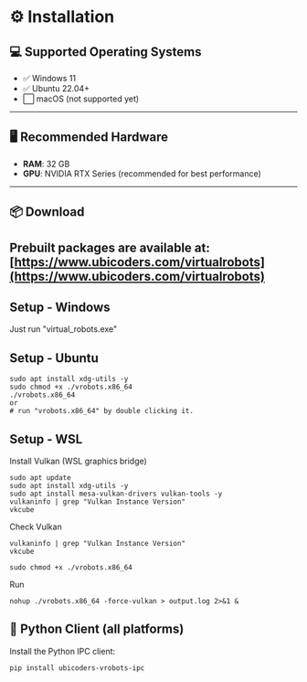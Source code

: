 # ⚙️ Installation

## 💻 Supported Operating Systems
- ✅ Windows 11  
- ✅ Ubuntu 22.04+  
- ⬜ macOS (not supported yet)

---

## 🖥️ Recommended Hardware
- **RAM**: 32 GB  
- **GPU**: NVIDIA RTX Series (recommended for best performance)

---

## 📦 Download
Prebuilt packages are available at: [https://www.ubicoders.com/virtualrobots](https://www.ubicoders.com/virtualrobots)
---


## Setup - Windows
Just run "virtual_robots.exe"

## Setup - Ubuntu
```
sudo apt install xdg-utils -y
sudo chmod +x ./vrobots.x86_64
./vrobots.x86_64
or
# run "vrobots.x86_64" by double clicking it.
```

## Setup - WSL

Install Vulkan (WSL graphics bridge)
```
sudo apt update
sudo apt install xdg-utils -y
sudo apt install mesa-vulkan-drivers vulkan-tools -y
vulkaninfo | grep "Vulkan Instance Version"
vkcube
```

Check Vulkan
```
vulkaninfo | grep "Vulkan Instance Version"
vkcube
```

```
sudo chmod +x ./vrobots.x86_64
```

Run
```
nohup ./vrobots.x86_64 -force-vulkan > output.log 2>&1 &
```



## 🐍 Python Client (all platforms)
Install the Python IPC client:

```bash
pip install ubicoders-vrobots-ipc
```

